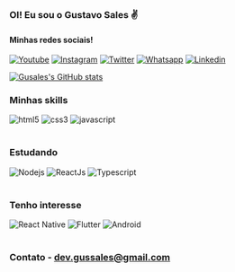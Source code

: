 ### OI! Eu sou o Gustavo Sales ✌

#### Minhas redes sociais!
[![Youtube](https://img.shields.io/badge/YouTube-FF0000?style=for-the-badge&logo=youtube&logoColor=white)](https://www.youtube.com/@devgusales)
[![Instagram](https://img.shields.io/badge/Instagram-E4405F?style=for-the-badge&logo=instagram&logoColor=white)](https://www.instagram.com/gussales13/)
[![Twitter](https://img.shields.io/badge/Twitter-1DA1F2?style=for-the-badge&logo=twitter&logoColor=white)](https://twitter.com/Gusaleskng)
[![Whatsapp](https://img.shields.io/badge/WhatsApp-25D366?style=for-the-badge&logo=whatsapp&logoColor=white)](https://api.whatsapp.com/send?phone=5511961857981)
[![Linkedin](https://img.shields.io/badge/LinkedIn-0077B5?style=for-the-badge&logo=linkedin&logoColor=white)](https://www.linkedin.com/in/gustavo-salles-284a6b230/)

[![Gusales's GitHub stats](https://github-readme-stats.vercel.app/api?username=Gusales&count_private=true&show_icons=true&theme=radical)](https://github.com/anuraghazra/github-readme-stats)

### Minhas skills

<div style="display: inline_block">
    <img alt="html5" src="https://img.shields.io/badge/HTML5-E34F26?style=for-the-badge&logo=html5&logoColor=white"/>
    <img alt="css3" src="https://img.shields.io/badge/CSS3-1572B6?style=for-the-badge&logo=css3&logoColor=white"/>
    <img alt="javascript" src="https://img.shields.io/badge/JavaScript-F7DF1E?style=for-the-badge&logo=javascript&logoColor=black"/>
</div><br />

### Estudando
<div style="display: inline_block">
    <img alt="Nodejs" src="https://img.shields.io/badge/Node.js-43853D?style=for-the-badge&logo=node.js&logoColor=white"/>
    <img alt="ReactJs" src="https://img.shields.io/badge/React-20232A?style=for-the-badge&logo=react&logoColor=61DAFB"/>
    <img alt="Typescript" src="https://img.shields.io/badge/TypeScript-007ACC?style=for-the-badge&logo=typescript&logoColor=white"/>
</div><br />

### Tenho interesse

<div style="display: inline_block">
    <img alt="React Native" src="https://img.shields.io/badge/React_Native-20232A?style=for-the-badge&logo=react&logoColor=61DAFB"/>
    <img alt="Flutter" src="https://img.shields.io/badge/Flutter-02569B?style=for-the-badge&logo=flutter&logoColor=white"/>
    <img alt="Android" src="https://img.shields.io/badge/Android-3DDC84?style=for-the-badge&logo=android&logoColor=white"/>
</div><br />

### Contato - dev.gussales@gmail.com
